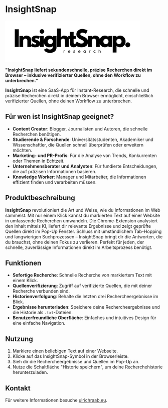# InsightSnap

![InsightSnap Logo](images/InsightSnap.png)

**"InsightSnap liefert sekundenschnelle, präzise Recherchen direkt im Browser – inklusive verifizierter Quellen, ohne den Workflow zu unterbrechen."**

**InsightSnap** ist eine SaaS-App für Instant-Research, die schnelle und präzise Recherchen direkt in deinem Browser ermöglicht, einschließlich verifizierter Quellen, ohne deinen Workflow zu unterbrechen.



## Für wen ist InsightSnap geeignet?

- **Content Creator**: Blogger, Journalisten und Autoren, die schnelle Recherchen benötigen.
- **Studierende & Forschende**: Universitätsstudenten, Akademiker und Wissenschaftler, die Quellen schnell überprüfen oder erweitern möchten.
- **Marketing- und PR-Profis**: Für die Analyse von Trends, Konkurrenten oder Themen in Echtzeit.
- **Unternehmensberater und Analysten**: Für fundierte Entscheidungen, die auf präzisen Informationen basieren.
- **Knowledge Worker**: Manager und Mitarbeiter, die Informationen effizient finden und verarbeiten müssen.


## Produktbeschreibung

**InsightSnap** revolutioniert die Art und Weise, wie du Informationen im Web sammelst. Mit nur einem Klick kannst du markierten Text auf einer Website in umfassende Recherchen umwandeln. Die Chrome-Extension analysiert den Inhalt mittels KI, liefert dir relevante Ergebnisse und zeigt geprüfte Quellen direkt im Pop-Up Fenster. Schluss mit umständlichem Tab-Hopping und langwierigen Suchprozessen – InsightSnap bringt dir die Antworten, die du brauchst, ohne deinen Fokus zu verlieren. Perfekt für jeden, der schnelle, zuverlässige Informationen direkt im Arbeitsprozess benötigt.

## Funktionen

- **Sofortige Recherche**: Schnelle Recherche von markiertem Text mit einem Klick.
- **Quellenverifizierung**: Zugriff auf verifizierte Quellen, die mit deiner Recherche verbunden sind.
- **Historienverfolgung**: Behalte die letzten drei Rechercheergebnisse im Blick.
- **Ergebnisse herunterladen**: Speichere deine Rechercheergebnisse und die Historie als `.txt`-Dateien.
- **Benutzerfreundliche Oberfläche**: Einfaches und intuitives Design für eine einfache Navigation.

## Nutzung

1. Markiere einen beliebigen Text auf einer Webseite.
2. Klicke auf das InsightSnap-Symbol in der Browserleiste.
3. Sieh dir die Rechercheergebnisse und Quellen im Pop-Up an.
4. Nutze die Schaltfläche "Historie speichern", um deine Recherchehistorie herunterzuladen.

## Kontakt

Für weitere Informationen besuche [ulrichraab.eu](https://ulrichraab.eu).
